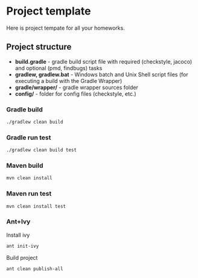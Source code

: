# Project template

Here is project tempate for all your homeworks.

## Project structure

* **build.gradle** - gradle build script file with required (checkstyle, jacoco) and optional (pmd, findbugs) tasks
* **gradlew, gradlew.bat** - Windows batch and Unix Shell script files (for executing a build with the Gradle Wrapper)  
* **gradle/wrapper/** - gradle wrapper sources folder
* **config/** - folder for config files (checkstyle, etc.)

### Gradle build
```bash
./gradlew clean build
```
### Gradle run test
```bash
./gradlew clean build test
```
### Maven build
```bash
mvn clean install
```
### Maven run test
```bash
mvn clean install test
```
### Ant+Ivy
Install ivy
```bash
ant init-ivy
```
Build project
```bash
ant clean publish-all
```
